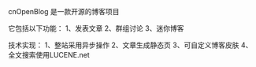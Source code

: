cnOpenBlog 是一款开源的博客项目

它包括以下功能：
1、发表文章
2、群组讨论
3、迷你博客

技术实现：
1、整站采用异步操作
2、文章生成静态页
3、可自定义博客皮肤
4、全文搜索使用LUCENE.net